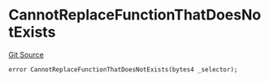 # CannotReplaceFunctionThatDoesNotExists
[Git Source](https://github.com/thrackle-io/forte-rules-engine/blob/c24a67035f9dc2b86d52113e68cb76f2f45fa3f2/src/client/token/handler/diamond/HandlerDiamondLib.sol)


```solidity
error CannotReplaceFunctionThatDoesNotExists(bytes4 _selector);
```

